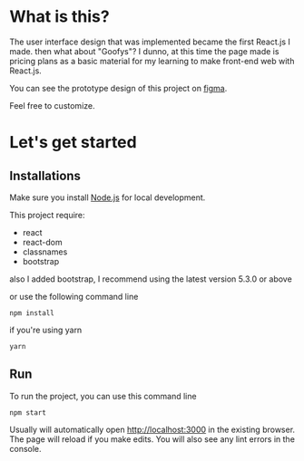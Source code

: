 # What is this?

The user interface design that was implemented became the first React.js I made. then what about "Goofys"? I dunno, at this time the page made is pricing plans as a basic material for my learning to make front-end web with React.js.

You can see the prototype design of this project on [figma](https://www.figma.com/file/bLGt4aUSXJIYWI2fL1PAJp/Goofys-Pricing?t=HUfvXeNcYc2iKule-1).

Feel free to customize.

# Let's get started

## Installations

Make sure you install [Node.js](https://nodejs.org) for local development.

This project require:
- react
- react-dom
- classnames
- bootstrap

also I added bootstrap, I recommend using the latest version 5.3.0 or above

or use the following command line
```
npm install
```

if you're using yarn
```
yarn
```

## Run

To run the project, you can use this command line
```
npm start
```
Usually will automatically open [http://localhost:3000](http://localhost:3000) in the existing browser.
The page will reload if you make edits. You will also see any lint errors in the console.
